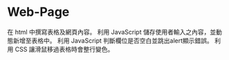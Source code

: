 # Web-Page

在 html 中撰寫表格及網頁內容。
利用 JavaScript 儲存使用者輸入之內容，並動態新增至表格中。
利用 JavaScript 判斷欄位是否空白並跳出alert顯示錯誤。
利用 CSS 讓滑鼠移過表格時會整行變色。
